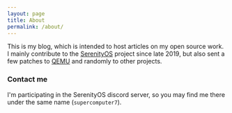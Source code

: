 ```yaml
---
layout: page
title: About
permalink: /about/
---
```


This is my blog, which is intended to host articles on my open source work.
I mainly contribute to the [SerenityOS](https://github.com/SerenityOS/serenity) project since late 2019, but also sent a few patches to [QEMU](https://github.com/qemu/qemu/) and randomly to other projects.

### Contact me

I'm participating in the SerenityOS discord server, so you may find me there under the same name (`supercomputer7`).
